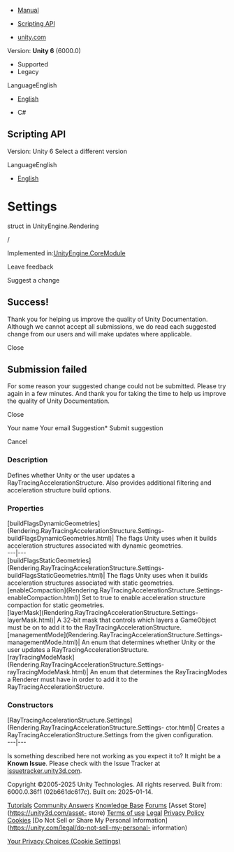 [ ]()

  * [Manual](../Manual/index.html)
  * [Scripting API](../ScriptReference/index.html)

  * [unity.com](https://unity.com/)

Version: **Unity 6** (6000.0)

  * Supported
  * Legacy

LanguageEnglish

  * [English]()

  * C#

[ ](https://docs.unity3d.com)

## Scripting API

Version: Unity 6 Select a different version

LanguageEnglish

  * [English]()

# Settings

struct in UnityEngine.Rendering

/

Implemented in:[UnityEngine.CoreModule](UnityEngine.CoreModule.html)

Leave feedback

Suggest a change

## Success!

Thank you for helping us improve the quality of Unity Documentation. Although
we cannot accept all submissions, we do read each suggested change from our
users and will make updates where applicable.

Close

## Submission failed

For some reason your suggested change could not be submitted. Please <a>try
again</a> in a few minutes. And thank you for taking the time to help us
improve the quality of Unity Documentation.

Close

Your name Your email Suggestion* Submit suggestion

Cancel

[ ]()

### Description

Defines whether Unity or the user updates a RayTracingAccelerationStructure.
Also provides additional filtering and acceleration structure build options.

### Properties

[buildFlagsDynamicGeometries](Rendering.RayTracingAccelerationStructure.Settings-
buildFlagsDynamicGeometries.html)| The flags Unity uses when it builds
acceleration structures associated with dynamic geometries.  
---|---  
[buildFlagsStaticGeometries](Rendering.RayTracingAccelerationStructure.Settings-
buildFlagsStaticGeometries.html)| The flags Unity uses when it builds
acceleration structures associated with static geometries.  
[enableCompaction](Rendering.RayTracingAccelerationStructure.Settings-
enableCompaction.html)| Set to true to enable acceleration structure
compaction for static geometries.  
[layerMask](Rendering.RayTracingAccelerationStructure.Settings-
layerMask.html)| A 32-bit mask that controls which layers a GameObject must be
on to add it to the RayTracingAccelerationStructure.  
[managementMode](Rendering.RayTracingAccelerationStructure.Settings-
managementMode.html)| An enum that determines whether Unity or the user
updates a RayTracingAccelerationStructure.  
[rayTracingModeMask](Rendering.RayTracingAccelerationStructure.Settings-
rayTracingModeMask.html)| An enum that determines the RayTracingModes a
Renderer must have in order to add it to the RayTracingAccelerationStructure.  
  
### Constructors

[RayTracingAccelerationStructure.Settings](Rendering.RayTracingAccelerationStructure.Settings-
ctor.html)| Creates a RayTracingAccelerationStructure.Settings from the given
configuration.  
---|---  
  
Is something described here not working as you expect it to? It might be a
**Known Issue**. Please check with the Issue Tracker at
[issuetracker.unity3d.com](https://issuetracker.unity3d.com).

Copyright ©2005-2025 Unity Technologies. All rights reserved. Built from:
6000.0.36f1 (02b661dc617c). Built on: 2025-01-14.

[Tutorials](https://unity3d.com/learn) [Community
Answers](https://answers.unity3d.com) [Knowledge
Base](https://support.unity3d.com/hc/en-us)
[Forums](https://forum.unity3d.com) [Asset Store](https://unity3d.com/asset-
store) [Terms of use](https://docs.unity3d.com/Manual/TermsOfUse.html)
[Legal](https://unity.com/legal) [Privacy
Policy](https://unity.com/legal/privacy-policy)
[Cookies](https://unity.com/legal/cookie-policy) [Do Not Sell or Share My
Personal Information](https://unity.com/legal/do-not-sell-my-personal-
information)

[Your Privacy Choices (Cookie Settings)](javascript:void\(0\);)


